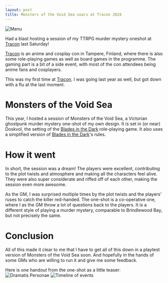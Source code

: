```yaml
---
layout: post
title: Monsters of the Void Sea soars at Tracon 2024
---
```

![Menu](https://anttiki.github.io/images/MotVS-menu.png "Menu")

Had a blast hosting a session of my TTRPG murder mystery oneshot at [Tracon](https://2024.tracon.fi/) last Saturday!

[Tracon](https://2024.tracon.fi/) is an anime and cosplay con in Tampere, Finland, where there is also some role-playing games as well as board games in the programme. The gaming part is a bit of a side event, with most of the con attendees being anime fans and cosplayers. 

This was my first time at [Tracon](https://2024.tracon.fi/). I was going last year as well, but got down with a flu at the last moment. 

# Monsters of the Void Sea

This year, I hosted a session of Monsters of the Void Sea, a Victorian ghostpunk murder mystery one-shot of my own design. 
It is set in (or near) Doskvol, the setting of the [Blades in the Dark](https://bladesinthedark.com/) role-playing game. 
It also uses a simplified version of [Blades in the Dark](https://bladesinthedark.com/)'s rules.

# How it went

In short, the session was a dream! The players were excellent, contributing to the plot twists and atmosphere and making all the characters feel alive. 
They were also super considerate and riffed off of each other, making the session even more awesome.

As the GM, I was surprised multiple times by the plot twists and the players' ruses to catch the killer red-handed. 
The one-shot is a co-operative one, where I as the GM throw a lot of questions back to the players. It is a different style of playing a murder mystery, 
comparable to Brindlewood Bay, but not precisely the same.

# Conclusion

All of this made it clear to me that I have to get all of this down in a playtest version of Monsters of the Void Sea soon. 
And hopefully in the hands of some GMs who are willing to run it and give me some feedback.

Here is one handout from the one-shot as a little teaser:
![Dramatis Personae](https://anttiki.github.io/images/MotVS-dramatis-personae.png "Dramatis Personae")
![Timeline of events](https://anttiki.github.io/images/MotVS-timeline.png "Timeline of events")
